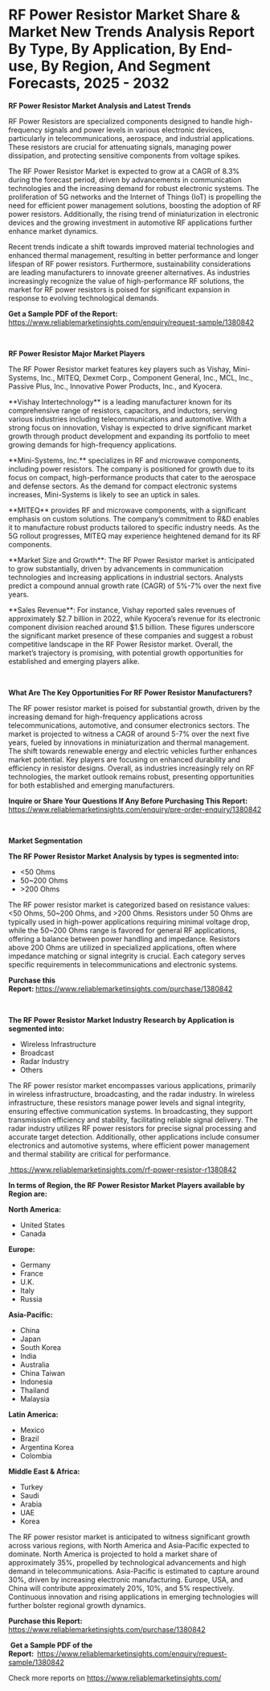 <p><h1>RF Power Resistor Market Share & Market New Trends Analysis Report By Type, By Application, By End-use, By Region, And Segment Forecasts, 2025 - 2032</h1></p><p><strong>RF Power Resistor Market Analysis and Latest Trends</strong></p>
<p><p>RF Power Resistors are specialized components designed to handle high-frequency signals and power levels in various electronic devices, particularly in telecommunications, aerospace, and industrial applications. These resistors are crucial for attenuating signals, managing power dissipation, and protecting sensitive components from voltage spikes.</p><p>The RF Power Resistor Market is expected to grow at a CAGR of 8.3% during the forecast period, driven by advancements in communication technologies and the increasing demand for robust electronic systems. The proliferation of 5G networks and the Internet of Things (IoT) is propelling the need for efficient power management solutions, boosting the adoption of RF power resistors. Additionally, the rising trend of miniaturization in electronic devices and the growing investment in automotive RF applications further enhance market dynamics.</p><p>Recent trends indicate a shift towards improved material technologies and enhanced thermal management, resulting in better performance and longer lifespan of RF power resistors. Furthermore, sustainability considerations are leading manufacturers to innovate greener alternatives. As industries increasingly recognize the value of high-performance RF solutions, the market for RF power resistors is poised for significant expansion in response to evolving technological demands.</p></p>
<p><strong>Get a Sample PDF of the Report:&nbsp;</strong> <a href="https://www.reliablemarketinsights.com/enquiry/request-sample/1380842?utm_campaign=2176&utm_medium=2&utm_source=Github&utm_content=ia&utm_term=10022025&utm_id=rf-power-resistor">https://www.reliablemarketinsights.com/enquiry/request-sample/1380842</a></p>
<p>&nbsp;</p>
<p><strong>RF Power Resistor Major Market Players</strong></p>
<p><p>The RF Power Resistor market features key players such as Vishay, Mini-Systems, Inc., MITEQ, Dexmet Corp., Component General, Inc., MCL, Inc., Passive Plus, Inc., Innovative Power Products, Inc., and Kyocera. </p><p>**Vishay Intertechnology** is a leading manufacturer known for its comprehensive range of resistors, capacitors, and inductors, serving various industries including telecommunications and automotive. With a strong focus on innovation, Vishay is expected to drive significant market growth through product development and expanding its portfolio to meet growing demands for high-frequency applications.</p><p>**Mini-Systems, Inc.** specializes in RF and microwave components, including power resistors. The company is positioned for growth due to its focus on compact, high-performance products that cater to the aerospace and defense sectors. As the demand for compact electronic systems increases, Mini-Systems is likely to see an uptick in sales.</p><p>**MITEQ** provides RF and microwave components, with a significant emphasis on custom solutions. The company’s commitment to R&D enables it to manufacture robust products tailored to specific industry needs. As the 5G rollout progresses, MITEQ may experience heightened demand for its RF components.</p><p>**Market Size and Growth**: The RF Power Resistor market is anticipated to grow substantially, driven by advancements in communication technologies and increasing applications in industrial sectors. Analysts predict a compound annual growth rate (CAGR) of 5%-7% over the next five years.</p><p>**Sales Revenue**: For instance, Vishay reported sales revenues of approximately $2.7 billion in 2022, while Kyocera’s revenue for its electronic component division reached around $1.5 billion. These figures underscore the significant market presence of these companies and suggest a robust competitive landscape in the RF Power Resistor market. Overall, the market’s trajectory is promising, with potential growth opportunities for established and emerging players alike.</p></p>
<p>&nbsp;</p>
<p><strong>What Are The Key Opportunities For RF Power Resistor Manufacturers?</strong></p>
<p><p>The RF power resistor market is poised for substantial growth, driven by the increasing demand for high-frequency applications across telecommunications, automotive, and consumer electronics sectors. The market is projected to witness a CAGR of around 5-7% over the next five years, fueled by innovations in miniaturization and thermal management. The shift towards renewable energy and electric vehicles further enhances market potential. Key players are focusing on enhanced durability and efficiency in resistor designs. Overall, as industries increasingly rely on RF technologies, the market outlook remains robust, presenting opportunities for both established and emerging manufacturers.</p></p>
<p><strong>Inquire or Share Your Questions If Any Before Purchasing This Report:</strong> <a href="https://www.reliablemarketinsights.com/enquiry/pre-order-enquiry/1380842?utm_campaign=2176&utm_medium=2&utm_source=Github&utm_content=ia&utm_term=10022025&utm_id=rf-power-resistor">https://www.reliablemarketinsights.com/enquiry/pre-order-enquiry/1380842</a></p>
<p>&nbsp;</p>
<p><strong>Market Segmentation</strong></p>
<p><strong>The RF Power Resistor Market Analysis by types is segmented into:</strong></p>
<p><ul><li><50 Ohms</li><li>50~200 Ohms</li><li>>200 Ohms</li></ul></p>
<p><p>The RF power resistor market is categorized based on resistance values: <50 Ohms, 50~200 Ohms, and >200 Ohms. Resistors under 50 Ohms are typically used in high-power applications requiring minimal voltage drop, while the 50~200 Ohms range is favored for general RF applications, offering a balance between power handling and impedance. Resistors above 200 Ohms are utilized in specialized applications, often where impedance matching or signal integrity is crucial. Each category serves specific requirements in telecommunications and electronic systems.</p></p>
<p><strong>Purchase this Report:&nbsp;</strong><a href="https://www.reliablemarketinsights.com/purchase/1380842?utm_campaign=2176&utm_medium=2&utm_source=Github&utm_content=ia&utm_term=10022025&utm_id=rf-power-resistor">https://www.reliablemarketinsights.com/purchase/1380842</a></p>
<p>&nbsp;</p>
<p><strong>The RF Power Resistor Market Industry Research by Application is segmented into:</strong></p>
<p><ul><li>Wireless Infrastructure</li><li>Broadcast</li><li>Radar Industry</li><li>Others</li></ul></p>
<p><p>The RF power resistor market encompasses various applications, primarily in wireless infrastructure, broadcasting, and the radar industry. In wireless infrastructure, these resistors manage power levels and signal integrity, ensuring effective communication systems. In broadcasting, they support transmission efficiency and stability, facilitating reliable signal delivery. The radar industry utilizes RF power resistors for precise signal processing and accurate target detection. Additionally, other applications include consumer electronics and automotive systems, where efficient power management and thermal stability are critical for performance.</p></p>
<p><a href="https://www.reliablemarketinsights.com/rf-power-resistor-r1380842?utm_campaign=2176&utm_medium=2&utm_source=Github&utm_content=ia&utm_term=10022025&utm_id=rf-power-resistor">&nbsp;https://www.reliablemarketinsights.com/rf-power-resistor-r1380842</a></p>
<p><strong>In terms of Region, the RF Power Resistor Market Players available by Region are:</strong></p>
<p>
    <p> <strong> North America: </strong>
        <ul>
            <li>United States</li>
            <li>Canada</li>
        </ul>
        </p> 
    <p> <strong> Europe: </strong>
        <ul>
            <li>Germany</li>
            <li>France</li>
            <li>U.K.</li>
            <li>Italy</li>
            <li>Russia</li>
        </ul>
        </p> 
    <p> <strong> Asia-Pacific: </strong>
        <ul>
            <li>China</li>
            <li>Japan</li>
            <li>South Korea</li>
            <li>India</li>
            <li>Australia</li>
            <li>China Taiwan</li>
            <li>Indonesia</li>
            <li>Thailand</li>
            <li>Malaysia</li>
        </ul>
        </p> 
    <p> <strong> Latin America: </strong>
        <ul>
            <li>Mexico</li>
            <li>Brazil</li>
            <li>Argentina Korea</li>
            <li>Colombia</li>
        </ul>
        </p> 
    <p> <strong> Middle East & Africa: </strong>
        <ul>
            <li>Turkey</li>
            <li>Saudi</li>
            <li>Arabia</li>
            <li>UAE</li>
            <li>Korea</li>
        </ul>
    </p>
    </p>
<p><p>The RF power resistor market is anticipated to witness significant growth across various regions, with North America and Asia-Pacific expected to dominate. North America is projected to hold a market share of approximately 35%, propelled by technological advancements and high demand in telecommunications. Asia-Pacific is estimated to capture around 30%, driven by increasing electronic manufacturing. Europe, USA, and China will contribute approximately 20%, 10%, and 5% respectively. Continuous innovation and rising applications in emerging technologies will further bolster regional growth dynamics.</p></p>
<p><strong>Purchase this Report: </strong><a href="https://www.reliablemarketinsights.com/purchase/1380842?utm_campaign=2176&utm_medium=2&utm_source=Github&utm_content=ia&utm_term=10022025&utm_id=rf-power-resistor">https://www.reliablemarketinsights.com/purchase/1380842</a></p>
<p>&nbsp;<strong>Get a Sample PDF of the Report:&nbsp;&nbsp;</strong><a href="https://www.reliablemarketinsights.com/enquiry/request-sample/1380842?utm_campaign=2176&utm_medium=2&utm_source=Github&utm_content=ia&utm_term=10022025&utm_id=rf-power-resistor">https://www.reliablemarketinsights.com/enquiry/request-sample/1380842</a></p>
<p><strong></strong></p>
<p>Check more reports on <a href="https://www.reliablemarketinsights.com/?utm_campaign=2176&utm_medium=2&utm_source=Github&utm_content=ia&utm_term=10022025&utm_id=rf-power-resistor">https://www.reliablemarketinsights.com/</a></p>